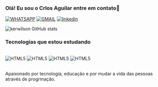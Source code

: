 
### Olá! Eu sou o Crlos Aguilar entre em contato👋

[![WHATSAPP](https://img.shields.io/badge/WhatsApp-25D366?style=for-the-badge&logo=whatsapp&logoColor=white)](32991210518)
[![GMAIL](https://img.shields.io/badge/Gmail-D14836?style=for-the-badge&logo=gmail&logoColor=white)](carlosaguilar17111@gmail.com)
[![linkedin](https://img.shields.io/badge/LinkedIn-0077B5?style=for-the-badge&logo=linkedin&logoColor=white)](carlosaguilar17111@gmail.com)

![kerwilson GitHub stats](https://github-readme-stats.vercel.app/api?username=kerwilson&show_icons=true&theme=tokyonight)

### Tecnologias que estou estudando

<div style="display: inline_block"><br/>
    <img aling="center" alt="HTML5" src="https://img.shields.io/badge/HTML5-E34F26?style=for-the-badge&logo=html5&logoColor=white"/>
     <img aling="center" alt="HTML5" src="https://img.shields.io/badge/CSS3-1572B6?style=for-the-badge&logo=css3&logoColor=white"/>
      <img aling="center" alt="HTML5" src="https://img.shields.io/badge/JavaScript-323330?style=for-the-badge&logo=javascript&logoColor=F7DF1E"/>
      <img aling="center" alt="HTML5" src="https://img.shields.io/badge/Node.js-43853D?style=for-the-badge&logo=node.js&logoColor=white"/>
</div></br>

Apaixonado por tecnologia, educação e por mudar a vida das pessoas através de progrmação.
